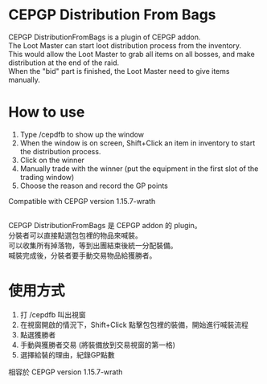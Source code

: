 # CEPGP Distribution From Bags

CEPGP DistributionFromBags is a plugin of CEPGP addon.\
The Loot Master can start loot distribution process from the inventory.\
This would allow the Loot Master to grab all items on all bosses, and make distribution at the end of the raid.\
When the "bid" part is finished, the Loot Master need to give items manually.

# How to use

1. Type /cepdfb to show up the window
2. When the window is on screen, Shift+Click an item in inventory to start the distribution process.
3. Click on the winner
4. Manually trade with the winner (put the equipment in the first slot of the trading window)
5. Choose the reason and record the GP points

Compatible with CEPGP version 1.15.7-wrath

##

CEPGP DistributionFromBags 是 CEPGP addon 的 plugin。\
分裝者可以直接點選包包裡的物品來喊裝。 \
可以收集所有掉落物，等到出團結束後統一分配裝備。\
喊裝完成後，分裝者要手動交易物品給獲勝者。

# 使用方式

1. 打 /cepdfb 叫出視窗
2. 在視窗開啟的情況下，Shift+Click 點擊包包裡的裝備，開始進行喊裝流程
3. 點選獲勝者
4. 手動與獲勝者交易 (將裝備放到交易視窗的第一格)
5. 選擇給裝的理由，紀錄GP點數

相容於 CEPGP version 1.15.7-wrath

